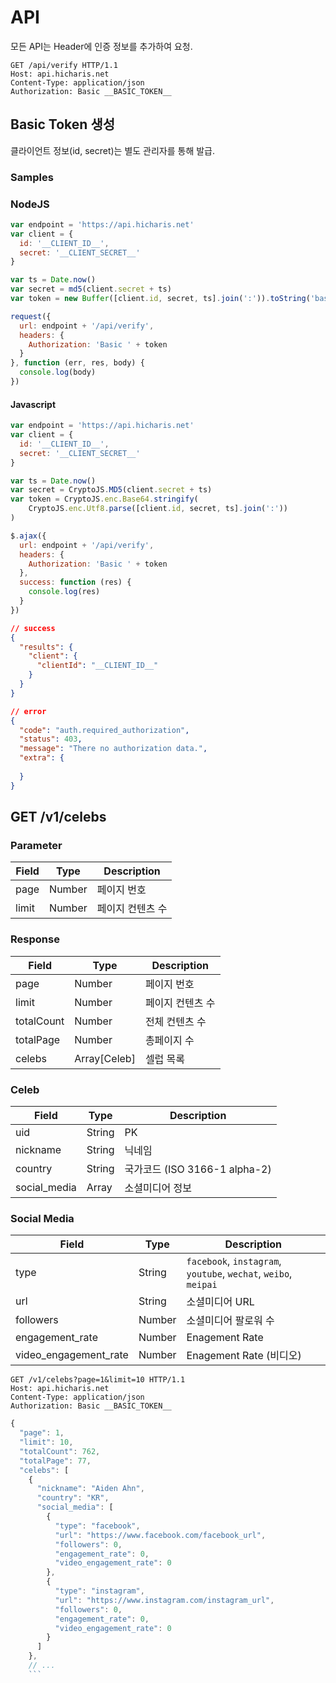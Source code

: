 # API

모든 API는 Header에 인증 정보를 추가하여 요청.

```
GET /api/verify HTTP/1.1
Host: api.hicharis.net
Content-Type: application/json
Authorization: Basic __BASIC_TOKEN__
```

## Basic Token 생성

클라이언트 정보(id, secret)는 별도 관리자를 통해 발급.

### Samples

### NodeJS
```javascript
var endpoint = 'https://api.hicharis.net'
var client = {
  id: '__CLIENT_ID__',
  secret: '__CLIENT_SECRET__'
}

var ts = Date.now()
var secret = md5(client.secret + ts)
var token = new Buffer([client.id, secret, ts].join(':')).toString('base64')

request({
  url: endpoint + '/api/verify',
  headers: {
    Authorization: 'Basic ' + token
  }
}, function (err, res, body) {
  console.log(body)
})
```

#### Javascript
```javascript
var endpoint = 'https://api.hicharis.net'
var client = {
  id: '__CLIENT_ID__',
  secret: '__CLIENT_SECRET__'
}

var ts = Date.now()
var secret = CryptoJS.MD5(client.secret + ts)
var token = CryptoJS.enc.Base64.stringify(
    CryptoJS.enc.Utf8.parse([client.id, secret, ts].join(':'))
)

$.ajax({
  url: endpoint + '/api/verify',
  headers: {
    Authorization: 'Basic ' + token
  },
  success: function (res) {
    console.log(res)
  }
})
```

```json
// success
{
  "results": {
    "client": {
      "clientId": "__CLIENT_ID__"
    }
  }
}

// error
{
  "code": "auth.required_authorization",
  "status": 403,
  "message": "There no authorization data.",
  "extra": {
    
  }
}
```

## GET /v1/celebs

### Parameter

Field | Type | Description
---|---|---
page | Number | 페이지 번호
limit | Number | 페이지 컨텐츠 수

### Response

Field | Type | Description
---|---|---
page | Number | 페이지 번호
limit | Number | 페이지 컨텐츠 수
totalCount | Number | 전체 컨텐츠 수
totalPage | Number | 총페이지 수
celebs | Array[Celeb] | 셀럽 목록

### Celeb

Field | Type | Description
---|---|---
uid | String | PK
nickname | String | 닉네임
country | String | 국가코드 (ISO 3166-1 alpha-2)
social_media | Array | 소셜미디어 정보

### Social Media
Field | Type | Description
---|---|---
type | String | `facebook`, `instagram`, `youtube`, `wechat`, `weibo`, `meipai`
url | String | 소셜미디어 URL
followers | Number | 소셜미디어 팔로워 수
engagement_rate | Number | Enagement Rate
video_engagement_rate | Number | Enagement Rate (비디오)

```
GET /v1/celebs?page=1&limit=10 HTTP/1.1
Host: api.hicharis.net
Content-Type: application/json
Authorization: Basic __BASIC_TOKEN__
```

```javascript
{
  "page": 1,
  "limit": 10,
  "totalCount": 762,
  "totalPage": 77,
  "celebs": [
    {
      "nickname": "Aiden Ahn",
      "country": "KR",
      "social_media": [
        {
          "type": "facebook",
          "url": "https://www.facebook.com/facebook_url",
          "followers": 0,
          "engagement_rate": 0,
          "video_engagement_rate": 0
        },
        {
          "type": "instagram",
          "url": "https://www.instagram.com/instagram_url",
          "followers": 0,
          "engagement_rate": 0,
          "video_engagement_rate": 0
        }
      ]
    },
    // ...
    ```
